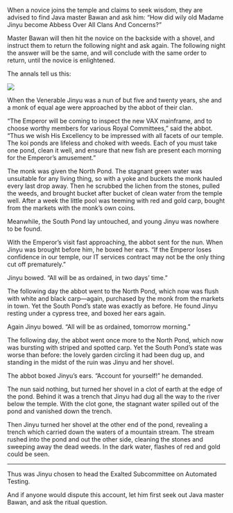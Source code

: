 When a novice joins the temple and claims to seek wisdom,
they are advised to find Java master Bawan and ask him: “How
did wily old Madame Jinyu become Abbess Over All Clans And Concerns?”

Master Bawan will then hit the novice on the backside with a
shovel, and instruct them to return the following night and
ask again.  The following night the answer will be the same,
and will conclude with the same order to return,
until the novice is enlightened.

The annals tell us this:

![](/pages/case-29/fish.png)

When the Venerable Jinyu was a nun of but five and twenty
years, she and a monk of equal age were approached by
the abbot of their clan.

“The Emperor will be coming to inspect the new VAX
mainframe, and to choose worthy members for various Royal
Committees,” said the abbot. “Thus we wish His Excellency to
be impressed with all facets of our temple.  The koi ponds
are lifeless and choked with weeds.  Each of you must take
one pond, clean it well, and ensure that new fish are
present each morning for the Emperor’s amusement.”

The monk was given the North Pond.  The stagnant green water
was unsuitable for any living thing, so with a yoke and
buckets the monk hauled every last drop away.  Then he
scrubbed the lichen from the stones, pulled the weeds, and
brought bucket after bucket of clean water from the temple
well.  After a week the little pool was teeming with red
and gold carp, bought from the markets with the monk’s own
coins.

Meanwhile, the South Pond lay untouched, and young Jinyu was
nowhere to be found.

With the Emperor’s visit fast approaching, the abbot sent
for the nun.  When Jinyu was brought before him, he boxed
her ears.  “If the Emperor loses confidence in our temple,
our IT services contract may not be the only thing cut off
prematurely.”

Jinyu bowed.  “All will be as ordained, in two days’ time.”

The following day the abbot went to the North Pond, which
now was flush with white and black carp—again, purchased
by the monk from the markets in town.  Yet the South Pond’s
state was exactly as before.  He found Jinyu resting under a
cypress tree, and boxed her ears again.

Again Jinyu bowed.  “All will be as ordained, tomorrow morning.”

The following day, the abbot went once more to the North
Pond, which now was bursting with striped and spotted carp.
Yet the South Pond’s state was worse than before: the
lovely garden circling it had been dug up, and standing in
the midst of the ruin was Jinyu and her shovel.

The abbot boxed Jinyu’s ears.  “Account for yourself!” he
demanded.

The nun said nothing, but turned her shovel in a clot
of earth at the edge of the pond.  Behind it was a trench
that Jinyu had dug all the way to the river below the
temple.  With the clot gone, the stagnant water
spilled out of the pond and vanished down the trench.

Then Jinyu turned her shovel at the other end of the pond,
revealing a trench which carried down the waters of
a mountain stream.  The stream rushed into the pond and
out the other side, cleaning the stones and sweeping away
the dead weeds.  In the dark water, flashes of red
and gold could be seen.

----------

Thus was Jinyu chosen to head the Exalted Subcommittee on
Automated Testing.

And if anyone would dispute this account, let him first seek
out Java master Bawan, and ask the ritual question.

